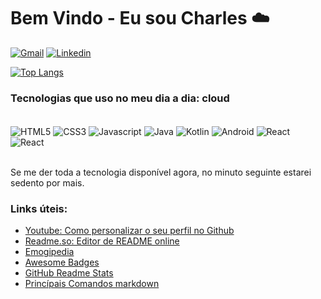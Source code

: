 # Bem Vindo - Eu sou Charles ☁️

 

[![Gmail](https://img.shields.io/badge/Gmail-D14836?style=for-the-badge&logo=gmail&logoColor=white)](mailto:charlesrw1750@gmail.com) [![Linkedin](https://img.shields.io/badge/LinkedIn-0077B5?style=for-the-badge&logo=linkedin&logoColor=white)](https://www.linkedin.com/in/charles-fabri/) 
 



 

[![Top Langs](https://github-readme-stats.vercel.app/api/top-langs/?username=Joshpcbrrj&layout=donut&theme=github_dark_dimmed)](https://github.com/anuraghazra/github-readme-stats)

 

### Tecnologias que uso no meu dia a dia:  cloud 

 

<div style="display: inline_block"> <br/>
<img align="center" alt="HTML5" src="https://img.shields.io/badge/HTML5-E34F26?style=for-the-badge&logo=html5&logoColor=white"/>
<img align="center" alt="CSS3" src="https://img.shields.io/badge/CSS3-1572B6?style=for-the-badge&logo=css3&logoColor=white"/>
<img align="center" alt="Javascript" src="https://img.shields.io/badge/JavaScript-F7DF1E?style=for-the-badge&logo=javascript&logoColor=black"/>
<img align="center" alt="Java" src="https://img.shields.io/badge/Java-ED8B00?style=for-the-badge&logo=openjdk&logoColor=white"/>
<img align="center" alt="Kotlin" src="https://img.shields.io/badge/Kotlin-0095D5?&style=for-the-badge&logo=kotlin&logoColor=white"/>
<img align="center" alt="Android" src="https://img.shields.io/badge/Android-3DDC84?style=for-the-badge&logo=android&logoColor=white"/>
<img align="center" alt="React" src="https://img.shields.io/badge/React-20232A?style=for-the-badge&logo=react&logoColor=61DAFB"/>
<img align="center" alt="React" src="https://img.shields.io/badge/Angular-DD0031?style=for-the-badge&logo=angular&logoColor=white"/>
</div><br/>

 

Se me der toda a tecnologia disponível agora, no minuto seguinte estarei sedento por mais.

 

### Links úteis:
- [Youtube: Como personalizar o seu perfil no Github](https://www.youtube.com/watch?v=cRoBt6AZgjc)
- [Readme.so: Editor de README online](https://readme.so/)
- [Emogipedia](https://emojipedia.org/)
- [Awesome Badges](https://dev.to/envoy_/150-badges-for-github-pnk)
- [GitHub Readme Stats](https://github.com/anuraghazra/github-readme-stats)
- [Princípais Comandos markdown](https://github.com/Joshpcbrrj/Udemy-Geek_university-Git_GitHub-Essencial_para_o_Desenvolvedor/blob/main/Conte%C3%BAdo%20do%20curso/7%20-%20Markdown%20readme%20e%20gist/7.1%20-%20Entendendo%20markdown.md)
